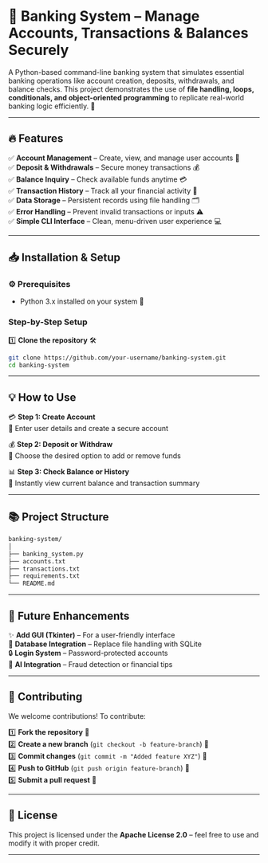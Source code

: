 # 🏦 Banking System – Manage Accounts, Transactions & Balances Securely
A Python-based command-line banking system that simulates essential banking operations like account creation, deposits, withdrawals, and balance checks. This project demonstrates the use of **file handling, loops, conditionals, and object-oriented programming** to replicate real-world banking logic efficiently. 🚀

---

## 🔥 Features

✅ **Account Management** – Create, view, and manage user accounts 👤  
✅ **Deposit & Withdrawals** – Secure money transactions 💰  
✅ **Balance Inquiry** – Check available funds anytime 💳  
✅ **Transaction History** – Track all your financial activity 🧾  
✅ **Data Storage** – Persistent records using file handling 🗂️  
✅ **Error Handling** – Prevent invalid transactions or inputs ⚠️  
✅ **Simple CLI Interface** – Clean, menu-driven user experience 💻  

---

## 📥 Installation & Setup
### ⚙️ **Prerequisites**
- Python 3.x installed on your system 🐍

### **Step-by-Step Setup**
1️⃣ **Clone the repository** 🛠️  
   ```sh
   git clone https://github.com/your-username/banking-system.git
   cd banking-system
```

---

## 💡 How to Use
💳 **Step 1: Create Account**  
🔹 Enter user details and create a secure account  

💰 **Step 2: Deposit or Withdraw**  
🔹 Choose the desired option to add or remove funds  

📊 **Step 3: Check Balance or History**  
🔹 Instantly view current balance and transaction summary  

---

## 📚 Project Structure

```bash
banking-system/
│
├── banking_system.py  
├── accounts.txt        
├── transactions.txt     
├── requirements.txt    
└── README.md            

```
---

## 🚀 Future Enhancements
✨ **Add GUI (Tkinter)** – For a user-friendly interface  
🧠 **Database Integration** – Replace file handling with SQLite  
🔒 **Login System** – Password-protected accounts  
🤖 **AI Integration** – Fraud detection or financial tips  

---

## 🤝 Contributing
We welcome contributions! To contribute:

1️⃣ **Fork the repository** 🍴  
2️⃣ **Create a new branch** (`git checkout -b feature-branch`) 🌿  
3️⃣ **Commit changes** (`git commit -m "Added feature XYZ"`) 📝  
4️⃣ **Push to GitHub** (`git push origin feature-branch`) 🚀  
5️⃣ **Submit a pull request** 🔄  

---

## 📜 License
This project is licensed under the **Apache License 2.0** – feel free to use and modify it with proper credit.  

---
